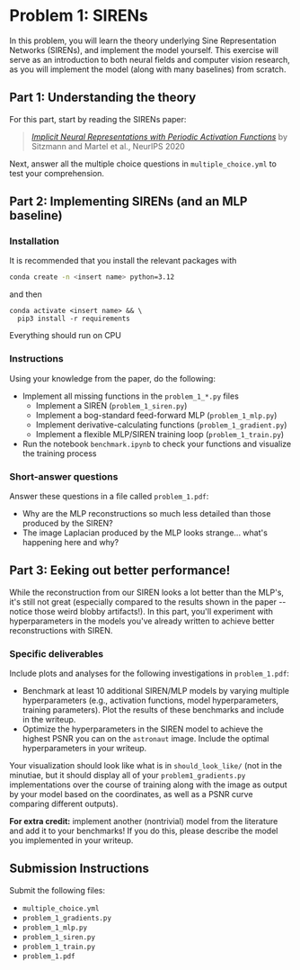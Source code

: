 # Problem 1: SIRENs

In this problem, you will learn the theory underlying Sine Representation Networks (SIRENs), and implement the model yourself. This exercise will serve as an introduction to both neural fields and computer vision research, as you will implement the model (along with many baselines) from scratch.

## Part 1: Understanding the theory

For this part, start by reading the SIRENs paper:
> [*Implicit Neural Representations with Periodic Activation Functions*](https://www.google.com/search?client=firefox-b-1-d&q=Implicit+Neural+Representations+with+Periodic+Activation+Functions) by Sitzmann and Martel et al., NeurIPS 2020

Next, answer all the multiple choice questions in `multiple_choice.yml` to test your comprehension.

## Part 2: Implementing SIRENs (and an MLP baseline)
### Installation
It is recommended that you install the relevant packages with
```bash
conda create -n <insert name> python=3.12
```
and then
```
conda activate <insert name> && \
  pip3 install -r requirements
```

Everything should run on CPU

### Instructions

Using your knowledge from the paper, do the following:

- Implement all missing functions in the `problem_1_*.py` files
  - Implement a SIREN (`problem_1_siren.py`)
  - Implement a bog-standard feed-forward MLP (`problem_1_mlp.py`)
  - Implement derivative-calculating functions (`problem_1_gradient.py`)
  - Implement a flexible MLP/SIREN training loop (`problem_1_train.py`)
- Run the notebook `benchmark.ipynb` to check your functions and visualize the training process

### Short-answer questions

Answer these questions in a file called `problem_1.pdf`:

- Why are the MLP reconstructions so much less detailed than those produced by the SIREN?
- The image Laplacian produced by the MLP looks strange... what's happening here and why?

## Part 3: Eeking out better performance!

While the reconstruction from our SIREN looks a lot better than the MLP's, it's still not great (especially compared to the results shown in the paper -- notice those weird blobby artifacts!). In this part, you'll experiment with hyperparameters in the models you've already written to achieve better reconstructions with SIREN.

### Specific deliverables

Include plots and analyses for the following investigations in `problem_1.pdf`:

- Benchmark at least 10 additional SIREN/MLP models by varying multiple hyperparameters (e.g., activation functions, model hyperparameters, training parameters). Plot the results of these benchmarks and include in the writeup.
- Optimize the hyperparameters in the SIREN model to achieve the highest PSNR you can on the `astronaut` image. Include the optimal hyperparameters in your writeup.

Your visualization should look like what is in `should_look_like/` (not in the minutiae, but it should display all of your `problem1_gradients.py` implementations over the course of training along with the image as output by your model based on the coordinates, as well as a PSNR curve comparing different outputs).

**For extra credit:** implement another (nontrivial) model from the literature and add it to your benchmarks! If you do this, please describe the model you implemented in your writeup.


## Submission Instructions

Submit the following files:

- `multiple_choice.yml`
- `problem_1_gradients.py`
- `problem_1_mlp.py`
- `problem_1_siren.py`
- `problem_1_train.py`
- `problem_1.pdf`
